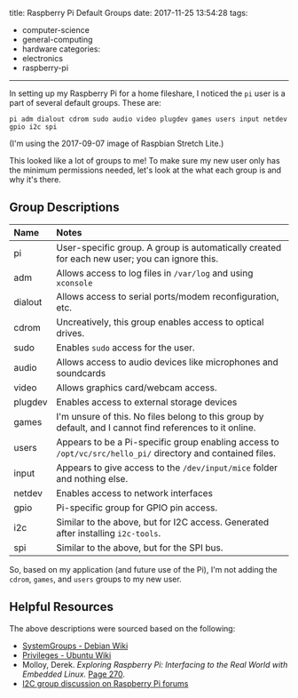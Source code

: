 title: Raspberry Pi Default Groups
date: 2017-11-25 13:54:28
tags:
  - computer-science 
  - general-computing
  - hardware
categories:
  - electronics
  - raspberry-pi
---


In setting up my Raspberry Pi for a home fileshare, I noticed the `pi` user is a part of several default groups.  These are:

```
pi adm dialout cdrom sudo audio video plugdev games users input netdev gpio i2c spi
```

(I'm using the 2017-09-07 image of Raspbian Stretch Lite.)

This looked like a lot of groups to me!  To make sure my new user only has the minimum permissions needed, let's look at the what each group is and why it's there.

<!-- more -->

## Group Descriptions

| Name | Notes |
| :- | :- |
| pi | User-specific group.  A group is automatically created for each new user; you can ignore this. |
| adm | Allows access to log files in `/var/log` and using `xconsole` |
| dialout | Allows access to serial ports/modem reconfiguration, etc. |
| cdrom | Uncreatively, this group enables access to optical drives. |
| sudo | Enables `sudo` access for the user. |
| audio | Allows access to audio devices like microphones and soundcards |
| video | Allows graphics card/webcam access. |
| plugdev | Enables access to external storage devices |
| games | I'm unsure of this.  No files belong to this group by default, and I cannot find references to it online. |
| users | Appears to be a Pi-specific group enabling access to `/opt/vc/src/hello_pi/` directory and contained files. |
| input | Appears to give access to the `/dev/input/mice` folder and nothing else. |
| netdev | Enables access to network interfaces |
| gpio | Pi-specific group for GPIO pin access. |
| i2c | Similar to the above, but for I2C access. Generated after installing `i2c-tools`. |
| spi | Similar to the above, but for the SPI bus. | 

So, based on my application (and future use of the Pi), I'm not adding the `cdrom`, `games`, and `users` groups to my new user.

## Helpful Resources
The above descriptions were sourced based on the following:

  - [SystemGroups - Debian Wiki][systemgroups]
  - [Privileges - Ubuntu Wiki][privileges]
  - Molloy, Derek.  *Exploring Raspberry Pi: Interfacing to the Real World with Embedded Linux.* [Page 270][page270]. 
  - [I2C group discussion on Raspberry Pi forums][i2cdiscussion] 

[systemgroups]:https://wiki.debian.org/SystemGroups
[i2cdiscussion]:https://www.raspberrypi.org/forums/viewtopic.php?p=158107#p158107
[privileges]:https://wiki.ubuntu.com/Security/Privileges 
[page270]: https://books.google.com/books?id=ro0gCwAAQBAJ&pg=PA270&lpg=PA270&source=bl&ots=0T50hVUvy5&sig=6n_Hi0U2rCyu7pvx5LUqXJfDhbE&hl=en&sa=X&ved=0ahUKEwjG6qGorNrXAhUNRN8KHcndBDQQ6AEISTAE#v=onepage&q&f=false

